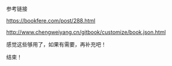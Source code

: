 参考链接

https://bookfere.com/post/288.html

http://www.chengweiyang.cn/gitbook/customize/book.json.html

感觉这些够用了，如果有需要，再补充吧！

结束！

